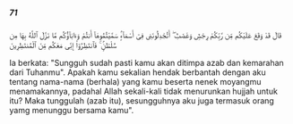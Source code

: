 ##### 71

<span class="ayah">قَالَ قَدْ وَقَعَ عَلَيْكُم مِّن رَّبِّكُمْ رِجْسٌۭ وَغَضَبٌ ۖ أَتُجَٰدِلُونَنِى فِىٓ أَسْمَآءٍۢ سَمَّيْتُمُوهَآ أَنتُمْ وَءَابَآؤُكُم مَّا نَزَّلَ ٱللَّهُ بِهَا مِن سُلْطَٰنٍۢ ۚ فَٱنتَظِرُوٓا۟ إِنِّى مَعَكُم مِّنَ ٱلْمُنتَظِرِينَ</span>

<span class="ayah_translation">Ia berkata: "Sungguh sudah pasti kamu akan ditimpa azab dan kemarahan dari Tuhanmu". Apakah kamu sekalian hendak berbantah dengan aku tentang nama-nama (berhala) yang kamu beserta nenek moyangmu menamakannya, padahal Allah sekali-kali tidak menurunkan hujjah untuk itu? Maka tunggulah (azab itu), sesungguhnya aku juga termasuk orang yamg menunggu bersama kamu".</span>
